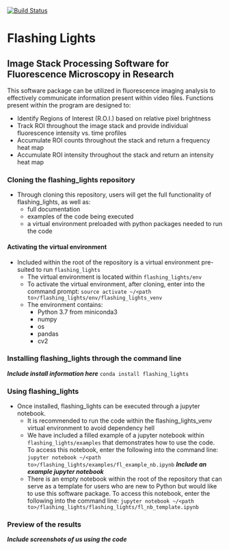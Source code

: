 [![Build Status](https://travis-ci.com/cmcalli716/flashing_lights.svg?branch=master)](https://travis-ci.com/cmcalli716/flashing_lights)
# Flashing Lights
## Image Stack Processing Software for Fluorescence Microscopy in Research
This software package can be utilized in fluorescence imaging analysis to
effectively communicate information present within video files.
Functions present within the program are
designed to:

* Identify Regions of Interest (R.O.I.) based on relative pixel brightness
* Track ROI throughout the image stack and provide individual fluorescence intensity vs. time profiles
* Accumulate ROI counts throughout the stack and return a frequency heat map
* Accumulate ROI intensity throughout the stack and return an intensity heat map

### Cloning the flashing_lights repository
* Through cloning this repository, users will get the full functionality of
flashing_lights, as well as:
    * full documentation
    * examples of the code being executed
    * a virtual environment preloaded with python packages needed to run the code

#### Activating the virtual environment
* Included within the root of the repository is a virtual environment
pre-suited to run `flashing_lights`
  * The virtual environment is located within `flashing_lights/env`
  * To activate the virtual environment, after cloning,
  enter into the command prompt:
`source activate ~/<path to>/flashing_lights/env/flashing_lights_venv`
  * The environment contains:
    * Python 3.7 from miniconda3
    * numpy
    * os
    * pandas
    * cv2


### Installing flashing_lights through the command line
***Include install information here***
`conda install flashing_lights`

### Using flashing_lights
* Once installed, flashing_lights can be executed through a jupyter notebook.
  * It is recommended to run the code within the flashing_lights_venv
  virtual environment to avoid dependency hell
  * We have included a filled example of a jupyter notebook
  within `flashing_lights/examples` that demonstrates how to use the code.
  To access this notebook, enter the following into the command line:
  `jupyter notebook ~/<path to>/flashing_lights/examples/fl_example_nb.ipynb`
***Include an example jupyter notebook***
  * There is an empty notebook within the root of the repository that can serve
  as a template for users who are new to Python but would like to use this
  software package. To access this notebook, enter the following
  into the command line:
  `jupyter notebook ~/<path to>/flashing_lights/flashing_lights/fl_nb_template.ipynb`


### Preview of the results

***Include screenshots of us using the code***
